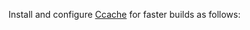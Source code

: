 <!--
+++
private = true
+++
-->

Install and configure [Ccache][ccache] for faster builds as follows:

[ccache]: https://ccache.dev
